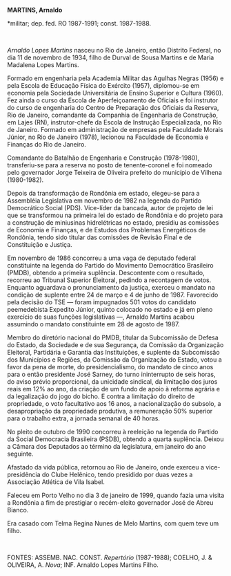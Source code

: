 **MARTINS, Arnaldo**

\*militar; dep. fed. RO 1987-1991; const. 1987-1988.

 

*Arnaldo Lopes Martins* nasceu no Rio de Janeiro, então Distrito
Federal, no dia 11 de novembro de 1934, filho de Durval de Sousa Martins
e de Maria Madalena Lopes Martins.

Formado em engenharia pela Academia Militar das Agulhas Negras (1956) e
pela Escola de Educação Física do Exército (1957), diplomou-se em
economia pela Sociedade Universitária de Ensino Superior e Cultura
(1960). Fez ainda o curso da Escola de Aperfeiçoamento de Oficiais e foi
instrutor do curso de engenharia do Centro de Preparação dos Oficiais da
Reserva, Rio de Janeiro, comandante da Companhia de Engenharia de
Construção, em Lajes (RN), instrutor-chefe da Escola de Instrução
Especializada, no Rio de Janeiro. Formado em administração de empresas
pela Faculdade Morais Júnior, no Rio de Janeiro (1978), lecionou na
Faculdade de Economia e Finanças do Rio de Janeiro.

Comandante do Batalhão de Engenharia e Construção (1978-1980),
transferiu-se para a reserva no posto de tenente-coronel e foi nomeado
pelo governador Jorge Teixeira de Oliveira prefeito do município de
Vilhena (1980-1982).

Depois da transformação de Rondônia em estado, elegeu-se para a
Assembléia Legislativa em novembro de 1982 na legenda do Partido
Democrático Social (PDS). Vice-líder da bancada, autor de projeto de lei
que se transformou na primeira lei do estado de Rondônia e do projeto
para a construção de miniusinas hidrelétricas no estado, presidiu as
comissões de Economia e Finanças, e de Estudos dos Problemas Energéticos
de Rondônia, tendo sido titular das comissões de Revisão Final e de
Constituição e Justiça.

Em novembro de 1986 concorreu a uma vaga de deputado federal
constituinte na legenda do Partido do Movimento Democrático Brasileiro
(PMDB), obtendo a primeira suplência. Descontente com o resultado,
recorreu ao Tribunal Superior Eleitoral, pedindo a recontagem de votos.
Enquanto aguardava o pronunciamento da justiça, exerceu o mandato na
condição de suplente entre 24 de março e 4 de junho de 1987. Favorecido
pela decisão do TSE — foram impugnados 501 votos do candidato
peemedebista Expedito Júnior, quinto colocado no estado e já em pleno
exercício de suas funções legislativas —, Arnaldo Martins acabou
assumindo o mandato constituinte em 28 de agosto de 1987.

Membro do diretório nacional do PMDB, titular da Subcomissão de Defesa
do Estado, da Sociedade e de sua Segurança, da Comissão da Organização
Eleitoral, Partidária e Garantia das Instituições, e suplente da
Subcomissão dos Municípios e Regiões, da Comissão da Organização do
Estado, votou a favor da pena de morte, do presidencialismo, do mandato
de cinco anos para o então presidente José Sarney, do turno ininterrupto
de seis horas, do aviso prévio proporcional, da unicidade sindical, da
limitação dos juros reais em 12% ao ano, da criação de um fundo de apoio
à reforma agrária e da legalização do jogo do bicho. E contra a
limitação do direito de propriedade, o voto facultativo aos 16 anos, a
nacionalização do subsolo, a desapropriação da propriedade produtiva, a
remuneração 50% superior para o trabalho extra, a jornada semanal de 40
horas.

No pleito de outubro de 1990 concorreu à reeleição na legenda do Partido
da Social Democracia Brasileira (PSDB), obtendo a quarta suplência.
Deixou a Câmara dos Deputados ao término da legislatura, em janeiro do
ano seguinte.

Afastado da vida pública, retornou ao Rio de Janeiro, onde exerceu a
vice-presidência do Clube Helênico, tendo presidido por duas vezes a
Associação Atlética de Vila Isabel.

Faleceu em Porto Velho no dia 3 de janeiro de 1999, quando fazia uma
visita a Rondônia a fim de prestigiar o recém-eleito governador José de
Abreu Bianco.

Era casado com Telma Regina Nunes de Melo Martins, com quem teve um
filho.

 

FONTES: ASSEMB. NAC. CONST. *Repertório* (1987-1988); COELHO, J. &
OLIVEIRA, A. *Nova*; INF. Arnaldo Lopes Martins Filho.

 
